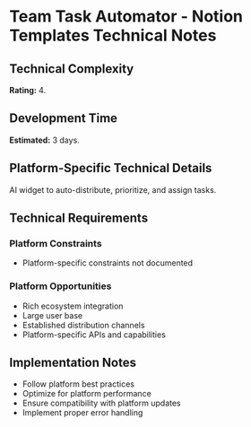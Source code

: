 # Team Task Automator - Notion Templates Technical Notes

## Technical Complexity
**Rating:** 4.

## Development Time
**Estimated:** 3 days.

## Platform-Specific Technical Details
AI widget to auto-distribute, prioritize, and assign tasks.

## Technical Requirements

### Platform Constraints
- Platform-specific constraints not documented

### Platform Opportunities
- Rich ecosystem integration
- Large user base
- Established distribution channels
- Platform-specific APIs and capabilities

## Implementation Notes
- Follow platform best practices
- Optimize for platform performance
- Ensure compatibility with platform updates
- Implement proper error handling
